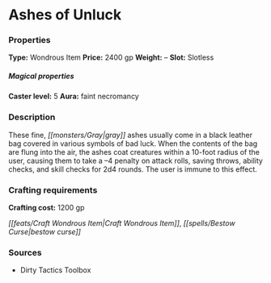 ﻿---
Title: "Ashes of Unluck"
Type: "Wondrous Item"
Price: "2400 gp"
Weight: "–"
Slot: "Slotless"
Caster level: "5"
Aura: "faint necromancy"
Description: |
  "These fine, gray ashes usually come in a black leather bag covered in various symbols of bad luck. When the contents of the bag are flung into the air, the ashes coat creatures within a 10-foot radius of the user, causing them to take a –4 penalty on attack rolls, saving throws, ability checks, and skill checks for 2d4 rounds. The user is immune to this effect."
Crafting cost: "1200 gp"
Sources: "['Dirty Tactics Toolbox']"
---

# Ashes of Unluck

### Properties

**Type:** Wondrous Item **Price:** 2400 gp **Weight:** – **Slot:** Slotless

##### Magical properties

**Caster level:** 5 **Aura:** faint necromancy

### Description

These fine, _[[monsters/Gray|gray]]_ ashes usually come in a black leather bag covered in various symbols of bad luck. When the contents of the bag are flung into the air, the ashes coat creatures within a 10-foot radius of the user, causing them to take a –4 penalty on attack rolls, saving throws, ability checks, and skill checks for 2d4 rounds. The user is immune to this effect.

### Crafting requirements

**Crafting cost:** 1200 gp

_[[feats/Craft Wondrous Item|Craft Wondrous Item]]_, _[[spells/Bestow Curse|bestow curse]]_

### Sources

* Dirty Tactics Toolbox
